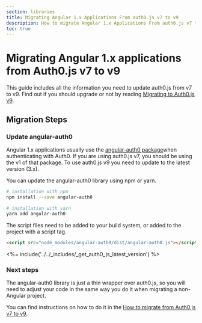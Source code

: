 ```yaml
---
section: libraries
title: Migrating Angular 1.x Applications From auth0.js v7 to v9
description: How to migrate Angular 1.x Applications From auth0.js v7 to v9
toc: true
---
```

# Migrating Angular 1.x applications from Auth0.js v7 to v9

This guide includes all the information you need to update auth0.js from v7 to v9. Find out if you should upgrade or not by reading [Migrating to Auth0.js v9](/libraries/auth0js/v9/migration-guide).

## Migration Steps

### Update angular-auth0

Angular 1.x applications usually use the [angular-auth0 package](https://www.npmjs.com/package/angular-auth0)when authenticating with Auth0. If you are using auth0.js v7, you should be using the v1 of that package. To use auth0.js v9 you need to update to the latest version (3.x).

You can update the angular-auth0 library using npm or yarn.

```bash
# installation with npm
npm install --save angular-auth0
 
# installation with yarn
yarn add angular-auth0
```

The script files need to be added to your build system, or added to the project with a script tag.

```html
<script src="node_modules/angular-auth0/dist/angular-auth0.js"></script>
```

<%= include('../../_includes/_get_auth0_js_latest_version') %>

### Next steps

The angular-auth0 library is just a thin wrapper over auth0.js, so you will need to adjust your code in the same way you do it when migrating a non-Angular project.

You can find instructions on how to do it in the [How to migrate from Auth0.js v7 to v9](/libraries/auth0js/v9/migration-v7-v9).

